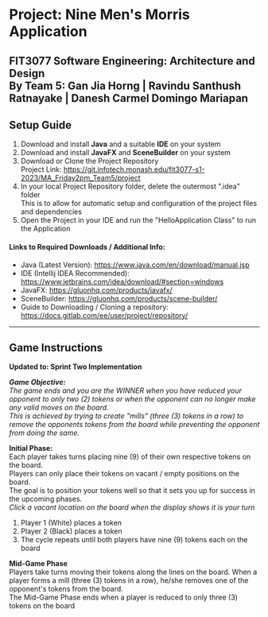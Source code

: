 # Project: Nine Men's Morris Application
**FIT3077 Software Engineering: Architecture and Design** <br>
By Team 5: Gan Jia Horng | Ravindu Santhush Ratnayake | Danesh Carmel Domingo Mariapan
---

## Setup Guide
1. Download and install **Java** and a suitable **IDE** on your system
2. Download and install **JavaFX** and **SceneBuilder** on your system
3. Download or Clone the Project Repository <br>
   Project Link: https://git.infotech.monash.edu/fit3077-s1-2023/MA_Friday2pm_Team5/project <br>
4. In your local Project Repository folder, delete the outermost ".idea" folder <br>
   This is to allow for automatic setup and configuration of the project files and dependencies
5. Open the Project in your IDE and run the "HelloApplication Class" to run the Application

#### Links to Required Downloads / Additional Info:
- Java (Latest Version): https://www.java.com/en/download/manual.jsp
- IDE (Intellij IDEA Recommended): https://www.jetbrains.com/idea/download/#section=windows
- JavaFX: https://gluonhq.com/products/javafx/
- SceneBuilder: https://gluonhq.com/products/scene-builder/
- Guide to Downloading / Cloning a repository: https://docs.gitlab.com/ee/user/project/repository/
---

## Game Instructions
**Updated to: Sprint Two Implementation**

***Game Objective:** <br>
The game ends and you are the WINNER when you have reduced your opponent to only
two (2) tokens or when the opponent can no longer make any valid moves on the board. <br>
This is achieved by trying to create "mills" (three (3) tokens in a row) to remove the opponents tokens from the board
while preventing the opponent from doing the same.*

**Initial Phase:** <br>
Each player takes turns placing nine (9) of their own respective tokens on the board. <br>
Players can only place their tokens on vacant / empty positions on the board. <br>
The goal is to position your tokens well so that it sets you up for success in the upcoming phases. <br>
*Click a vacant location on the board when the display shows it is your turn*
1. Player 1 (White) places a token
2. Player 2 (Black) places a token
3. The cycle repeats until both players have nine (9) tokens each on the board

**Mid-Game Phase** <br>
Players take turns moving their tokens along the lines on the board.
When a player forms a mill (three (3) tokens in a row), he/she removes one of the opponent's tokens from the board. <br>
The Mid-Game Phase ends when a player is reduced to only three (3) tokens on the board <br>
